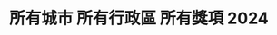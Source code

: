 ---
title: "所有城市 所有行政區 所有獎項 2024"
keywords:
  - 美食競賽
  - 台灣美食
  - 美食精選
datePublished: "2025-06-30"
dateModified: "2025-07-01"
city: "所有城市"
district: "所有行政區"
award: "所有獎項"
year: "2024"
page: 35
count: 406

restaurants:
  - name: "YORUよる_by Dennis Wang"
    address: "台北市中山區八德路二段332巷16號"
    phone: "0227760322"
    geo: "25.04665608186481, 121.54325632048531"
    google_map: "https://maps.app.goo.gl/WUZiauA7RPJ6QgkXA"
    footinder: "https://footinder.com.tw/%E5%8F%B0%E5%8C%97%E5%B8%82%E4%B8%AD%E5%B1%B1%E5%8D%80/105324/"
    official: "https://www.facebook.com/Yorutaipei"
    award:
    - name: "500盤"
      year: "2024"
  - name: "Zea"
    address: "台北市大安區仁愛路四段300巷20弄5號"
    phone: ""
    geo: "25.036342071191104, 121.55410521284944"
    google_map: "https://maps.app.goo.gl/ScwFcevKTtKBrx2S6"
    footinder: "https://footinder.com.tw/%E5%8F%B0%E5%8C%97%E5%B8%82%E5%A4%A7%E5%AE%89%E5%8D%80/176069/"
    official: "https://www.instagram.com/zea.tpe/"
    award:
    - name: "500盤"
      year: "2024"
  - name: "Zaaptaipei"
    address: "110台北市信義區吳興街345巷6號"
    phone: "0227201148"
    geo: "25.02675105456895, 121.56631872872735"
    google_map: "https://maps.app.goo.gl/wDBuepocW8tyz51E9"
    footinder: "https://footinder.com.tw/%e5%8f%b0%e5%8c%97%e5%b8%82%e4%bf%a1%e7%be%a9%e5%8d%80/168894/"
    official: "https://www.facebook.com/zaaptaipei"
    award:
    - name: "500盤"
      year: "2024"
  - name: "8號極品海鮮餐廳"
    address: "台北市中山區一江街8號"
    phone: "0225235588"
    geo: "25.05121954599453, 121.53139531601602"
    google_map: "https://maps.app.goo.gl/7HosD4zrGgPbV7oG7"
    footinder: "https://footinder.com.tw/%E5%8F%B0%E5%8C%97%E5%B8%82%E4%B8%AD%E5%B1%B1%E5%8D%80/8184/"
    official: "https://www.premium-no8.com/"
    award:
    - name: "500盤"
      year: "2024"
  - name: "老龐家傳牛肉麵"
    address: "700台南市中西區保安路22號"
    phone: "062055396"
    geo: "22.990330941273367, 120.19711728075148"
    google_map: "https://maps.app.goo.gl/Ezi8Lsrorr2BtFbE8"
    footinder: "https://footinder.com.tw/%E5%8F%B0%E5%8D%97%E5%B8%82%E4%B8%AD%E8%A5%BF%E5%8D%80/181095/"
    official: "https://www.facebook.com/p/%E8%80%81%E9%BE%90%E5%AE%B6%E5%82%B3%E7%89%9B%E8%82%89%E9%BA%B5-100064117776154/"
    award:
    - name: "台北國際牛肉麵節"
      year: "2024"
  - name: "岩漿漢方麻辣火鍋"
    address: "分店眾多請自行搜尋"
    phone: ""
    geo: ""
    google_map: "https://www.google.com/maps/search/%E5%B2%A9%E6%BC%BF%E6%BC%A2%E6%96%B9%E9%BA%BB%E8%BE%A3%E7%81%AB%E9%8D%8B/@24.5961978,120.7678495,10z?entry=ttu&g_ep=EgoyMDI1MDYyMy4yIKXMDSoASAFQAw%3D%3D"
    footinder: "https://footinder.com.tw/%E6%96%B0%E7%AB%B9%E7%B8%A3%E7%AB%B9%E5%8C%97%E5%B8%82/123043/"
    official: "https://yenchiang-hotpot.com/"
    award:
    - name: "台北國際牛肉麵節"
      year: "2024"
  - name: "八方雲集"
    address: "分店眾多請自行搜尋"
    phone: ""
    geo: ""
    google_map: "https://www.google.com/maps/search/%E5%85%AB%E6%96%B9%E9%9B%B2%E9%9B%86/@25.0930498,121.5384948,14z/data=!3m1!4b1?entry=ttu&g_ep=EgoyMDI1MDYxNi4wIKXMDSoASAFQAw%3D%3D"
    footinder: "https://footinder.com.tw/%E5%8F%B0%E5%8C%97%E5%B8%82%E4%BF%A1%E7%BE%A9%E5%8D%80/180217/"
    official: "https://www.8way.com.tw/"
    award:
    - name: "台北國際牛肉麵節"
      year: "2024"
  - name: "六里屯"
    address: "970花蓮縣花蓮市中美路303巷2號"
    phone: "038227766"
    geo: "23.998933795432528, 121.6320680987923"
    google_map: "https://maps.app.goo.gl/BnDWbsmMxoAV2PTT7"
    footinder: "https://footinder.com.tw/%E8%8A%B1%E8%93%AE%E7%B8%A3%E8%8A%B1%E8%93%AE%E5%B8%82/10010/"
    official: "https://www.facebook.com/LltMeilun/"
    award:
    - name: "台北國際牛肉麵節"
      year: "2024"
  - name: "渝味食記重慶小麵"
    address: "807高雄市三民區吉林街243號"
    phone: "073229445"
    geo: "22.64771817418659, 120.30650614059422"
    google_map: "https://maps.app.goo.gl/KT2RTydgXmdwd4uN7"
    footinder: "https://footinder.com.tw/%e9%ab%98%e9%9b%84%e5%b8%82%e4%b8%89%e6%b0%91%e5%8d%80/362213/"
    official: "https://www.facebook.com/profile.php?id=61563661050239"
    award:
    - name: "台北國際牛肉麵節"
      year: "2024"
---